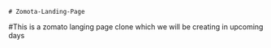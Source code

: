     # Zomota-Landing-Page
  #This is a zomato langing page clone which we will be creating in upcoming days

